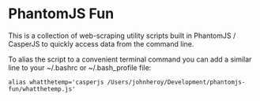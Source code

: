 # PhantomJS Fun

This is a collection of web-scraping utility scripts built in PhantomJS / CasperJS to quickly access data from the command line.

To alias the script to a convenient terminal command you can add a similar line to your ~/.bashrc or ~/.bash_profile file:

`alias whatthetemp='casperjs /Users/johnheroy/Development/phantomjs-fun/whatthetemp.js'`